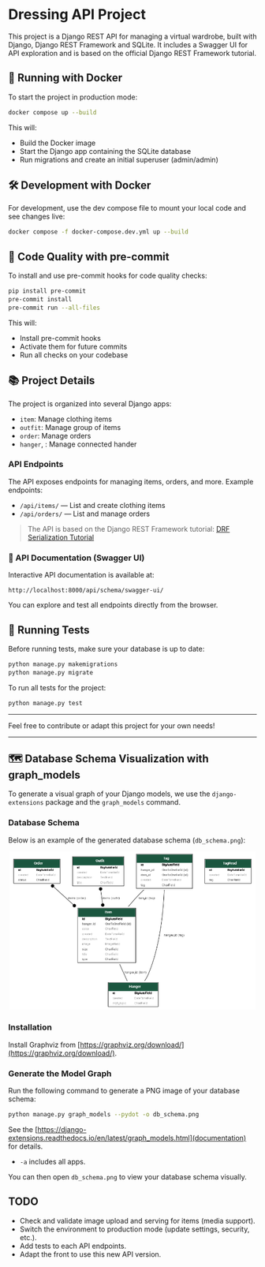 # Dressing API Project

This project is a Django REST API for managing a virtual wardrobe, built with Django, Django REST Framework and SQLite. It includes a Swagger UI for API exploration and is based on the official Django REST Framework tutorial.

## 🚀 Running with Docker

To start the project in production mode:

```bash
docker compose up --build
```

This will:
- Build the Docker image
- Start the Django app containing the SQLite database
- Run migrations and create an initial superuser (admin/admin)

## 🛠️ Development with Docker

For development, use the dev compose file to mount your local code and see changes live:

```bash
docker compose -f docker-compose.dev.yml up --build
```

## 🧹 Code Quality with pre-commit

To install and use pre-commit hooks for code quality checks:

```bash
pip install pre-commit
pre-commit install
pre-commit run --all-files
```

This will:
- Install pre-commit hooks
- Activate them for future commits
- Run all checks on your codebase


## 📚 Project Details

The project is organized into several Django apps:
- `item`: Manage clothing items
- `outfit`: Manage group of items
- `order`: Manage orders
- `hanger`, : Manage connected hander

### API Endpoints

The API exposes endpoints for managing items, orders, and more. Example endpoints:

- `/api/items/` — List and create clothing items
- `/api/orders/` — List and manage orders

> The API is based on the Django REST Framework tutorial: [DRF Serialization Tutorial](https://www.django-rest-framework.org/tutorial/1-serialization/)

### 🔎 API Documentation (Swagger UI)

Interactive API documentation is available at:

```
http://localhost:8000/api/schema/swagger-ui/
```

You can explore and test all endpoints directly from the browser.

## 🧪 Running Tests

Before running tests, make sure your database is up to date:

```bash
python manage.py makemigrations
python manage.py migrate
```

To run all tests for the project:

```bash
python manage.py test
```

---

Feel free to contribute or adapt this project for your own needs!

---


## 🗺️ Database Schema Visualization with graph_models

To generate a visual graph of your Django models, we use the `django-extensions` package and the `graph_models` command.

### Database Schema

Below is an example of the generated database schema (`db_schema.png`):

<p align="center">
<img width="500" src="db_schema.png" /></p>

### Installation

Install Graphviz from [https://graphviz.org/download/](https://graphviz.org/download/).


### Generate the Model Graph

Run the following command to generate a PNG image of your database schema:

```bash
python manage.py graph_models --pydot -o db_schema.png
```

See the [https://django-extensions.readthedocs.io/en/latest/graph_models.html](documentation) for details.
- `-a` includes all apps.

You can then open `db_schema.png` to view your database schema visually.


## TODO

- Check and validate image upload and serving for items (media support).
- Switch the environment to production mode (update settings, security, etc.).
- Add tests to each API endpoints.
- Adapt the front to use this new API version.
